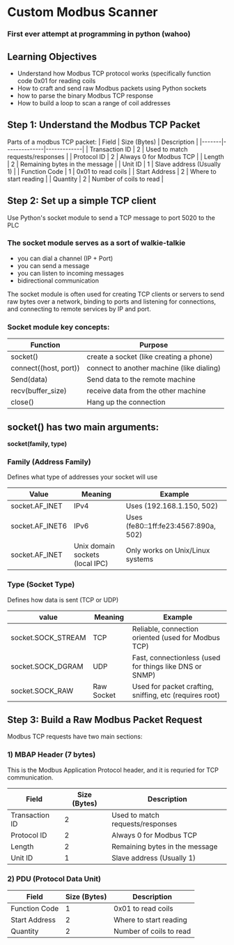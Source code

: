 # Custom Modbus Scanner
### First ever attempt at programming in python (wahoo)
## Learning Objectives
- Understand how Modbus TCP protocol works (specifically function code 0x01 for reading coils
- How to craft and send raw Modbus packets using Python sockets
- how to parse the binary Modbus TCP response
- How to build a loop to scan a range of coil addresses

## Step 1: Understand the Modbus TCP Packet
Parts of a modbus TCP packet: 
 | Field | Size (Bytes) | Description |
|-------|--------------|-------------|
| Transaction ID | 2 | Used to match requests/responses |
| Protocol ID | 2 | Always 0 for Modbus TCP |
| Length | 2 | Remaining bytes in the message |
| Unit ID | 1 | Slave address (Usually 1) |
| Function Code | 1 | 0x01 to read coils | 
| Start Address | 2 | Where to start reading | 
| Quantity | 2 | Number of coils to read | 

## Step 2: Set up a simple TCP client
Use Python's socket module to send a TCP message to port 5020 to the PLC

### The socket module serves as a sort of walkie-talkie 
- you can dial a channel (IP + Port)
- you can send a message
- you can listen to incoming messages
- bidirectional communication

The socket module is often used for creating TCP clients or servers to send raw bytes over a network, binding to ports and listening for connections, and connecting to remote services by IP and port. 

### Socket module key concepts:
| Function | Purpose |
|----------|---------|
| socket() | create a socket (like creating a phone) |
| connect((host, port)) | connect to another machine (like dialing) |
| Send(data) | Send data to the remote machine |
| recv(buffer_size) | receive data from the other machine | 
| close() | Hang up the connection |

## socket() has two main arguments: 
**socket(family, type)**
### Family (Address Family)
Defines what type of addresses your socket will use

| Value | Meaning | Example | 
|-------|---------|---------|
| socket.AF_INET | IPv4 | Uses (192.168.1.150, 502) |
| socket.AF_INET6 | IPv6 | Uses (fe80::1ff:fe23:4567:890a, 502) |
| socket.AF_INET | Unix domain sockets (local IPC) | Only works on Unix/Linux systems |

### Type (Socket Type)
Defines how data is sent (TCP or UDP)

| value | Meaning | Example | 
|-------|---------|---------|
| socket.SOCK_STREAM | TCP | Reliable, connection oriented (used for Modbus TCP) |
| socket.SOCK_DGRAM | UDP | Fast, connectionless (used for things like DNS or SNMP) |
| socket.SOCK_RAW | Raw Socket | Used for packet crafting, sniffing, etc (requires root) |

## Step 3: Build a Raw Modbus Packet Request
Modbus TCP requests have two main sections: 
### 1) MBAP Header (7 bytes)
This is the Modbus Application Protocol header, and it is requried for TCP communication. 

| Field | Size (Bytes) | Description |
|-------|--------------|-------------|
| Transaction ID | 2 | Used to match requests/responses |
| Protocol ID | 2 | Always 0 for Modbus TCP |
| Length | 2 | Remaining bytes in the message |
| Unit ID | 1 | Slave address (Usually 1) |

### 2) PDU (Protocol Data Unit)
| Field | Size (Bytes) | Description |
|-------|--------------|-------------|
| Function Code | 1 | 0x01 to read coils | 
| Start Address | 2 | Where to start reading | 
| Quantity | 2 | Number of coils to read | 